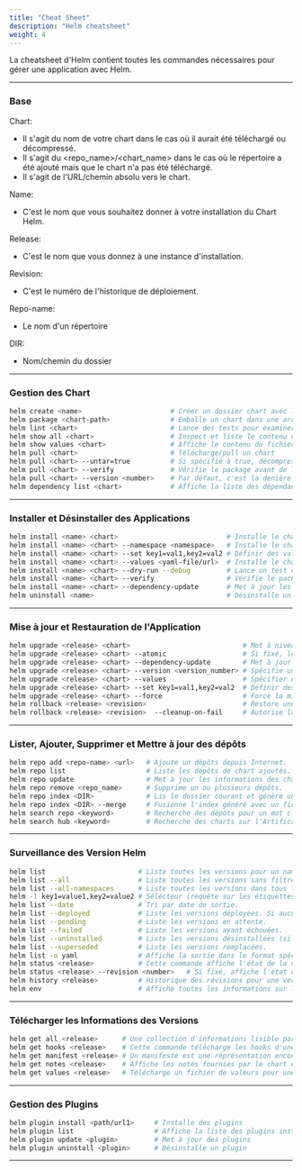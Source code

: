 ```yaml
---
title: "Cheat Sheet"
description: "Helm cheatsheet"
weight: 4
---
```


La cheatsheet d'Helm contient toutes les commandes nécessaires pour gérer une application avec Helm.

-----------------------------------------------------------------------------------------------------------------------------------------------
### Base

Chart:
- Il s'agit du nom de votre chart dans le cas où il aurait été téléchargé ou décompressé.
- Il s'agit du <repo_name>/<chart_name> dans le cas où le répertoire a été ajouté mais que le chart n'a pas été téléchargé.
- Il s'agit de l'URL/chemin absolu vers le chart.

Name:
- C'est le nom que vous souhaitez donner à votre installation du Chart Helm.

Release:
- C'est le nom que vous donnez à une instance d'installation.

Revision:
- C'est le numéro de l'historique de déploiement.

Repo-name:
- Le nom d'un répertoire

DIR:
- Nom/chemin du dossier

------------------------------------------------------------------------------------------------------------------------------------------------

### Gestion des Chart

```bash
helm create <name>                      # Créer un dossier chart avec les fichiers et dossiers utilisé dans un chart.
helm package <chart-path>               # Emballe un chart dans une archive compressée et versionnée.
helm lint <chart>                       # Lance des tests pour examiner un chart et identifier des problèmes.
helm show all <chart>                   # Inspect et liste le contenu d'un chart.
helm show values <chart>                # Affiche le contenu du fichier values.yaml
helm pull <chart>                       # Télécharge/pull un chart 
helm pull <chart> --untar=true          # Si spécifié à true, décompresse le chart une fois téléchargé.
helm pull <chart> --verify              # Vérifie le package avant de l'utiliser
helm pull <chart> --version <number>    # Par défaut, c'est la denière version (latest) qui est utilisée, vous pouvez spécifier une version pour utiliser.
helm dependency list <chart>            # Affiche la liste des dépendances du chart.
``` 
--------------------------------------------------------------------------------------------------------------------------------------------------

### Installer et Désinstaller des Applications

```bash
helm install <name> <chart>                           # Installe le chart avec son nom.
helm install <name> <chart> --namespace <namespace>   # Installe le chart dans un namespace spécifié.
helm install <name> <chart> --set key1=val1,key2=val2 # Définir des valeurs en ligne de commande (vous pouvez spécifier plusieurs valeur ou les séparer par des virgules).
helm install <name> <chart> --values <yaml-file/url>  # Installe le chart avec vos valeurs spécifiques.
helm install <name> <chart> --dry-run --debug         # Lance un test d'installation pour valider le chart.
helm install <name> <chart> --verify                  # Vérifie le package avant de l'utiliser.
helm install <name> <chart> --dependency-update       # Met à jour les dépendances si elles sont manquantes avant d'installer le chart.
helm uninstall <name>                                 # Désinstalle un chart.
```
------------------------------------------------------------------------------------------------------------------------------------------------
### Mise à jour et Restauration de l'Application

```bash
helm upgrade <release> <chart>                            # Met à niveau une version
helm upgrade <release> <chart> --atomic                   # Si fixé, le processus de mise à niveau restore en cas d'erreur
helm upgrade <release> <chart> --dependency-update        # Met à jour les dépendances si elles sont manquantes avant d'installer le chart
helm upgrade <release> <chart> --version <version_number> # Spécifie une version à installer
helm upgrade <release> <chart> --values                   # Spécifier des valeurs dans un fichier YAML ou une URL (vous pouvez en spécifier plusieurs)
helm upgrade <release> <chart> --set key1=val1,key2=val2  # Définir des valeurs en ligne de commande (vous pouvez spécifier plusieurs valeurs ou les séparer par des virgules)
helm upgrade <release> <chart> --force                    # Force la mise à jour des ressources via une stratégie de remplacement
helm rollback <release> <revision>                        # Restore une release pour une version spécifique
helm rollback <release> <revision>  --cleanup-on-fail     # Autorise la suppression des nouvelles ressources créées si le rollback échoue
``` 
------------------------------------------------------------------------------------------------------------------------------------------------
### Lister, Ajouter, Supprimer et Mettre à jour des dépôts

```bash
helm repo add <repo-name> <url>   # Ajoute un dépôts depuis Internet.
helm repo list                    # Liste les dépôts de chart ajoutés.
helm repo update                  # Met à jour les informations des charts disponible locallement à partir des dépôts.
helm repo remove <repo_name>      # Supprime un ou plusieurs dépôts.
helm repo index <DIR>             # Lis le dossier courant et génère un fichier d'index sur les charts trouvés.
helm repo index <DIR> --merge     # Fusionne l'index généré avec un fichier d'index existant.
helm search repo <keyword>        # Recherche des dépôts pour un mot clé dans les charts.
helm search hub <keyword>         # Recherche des charts sur l'Artificat Hub ou sur votre propre hub.
```
-------------------------------------------------------------------------------------------------------------------------------------------------
### Surveillance des Version Helm

```bash
helm list                       # Liste toutes les versions pour un namespace spécifique, utilise le namespace du contexte courant si le namespace n'est pas spécifié.
helm list --all                 # Liste toutes les versions sans filtre appliqué, vous pouvez utiliser '-a'.
helm list --all-namespaces      # Liste toutes les versions dans tous les namespaces, vous pouvez utiliser '-A'.
helm -l key1=value1,key2=value2 # Sélécteur (requête sur les étiquettes) sur lequel filtrer, prend en charge '=', '==', et '!='.
helm list --date                # Tri par date de sortie.
helm list --deployed            # Liste les versions déployées. Si aucune n'est spécifiée, cela sera automatiquement activé.
helm list --pending             # Liste les versions en attente.
helm list --failed              # Liste les versions ayant échouées.
helm list --uninstalled         # Liste les versions désinstallées (si 'helm uninstall --keep-history' a été utilisé).
helm list --superseded          # Liste les versions remplacées.
helm list -o yaml               # Affiche la sortie dans le format spécifié. Valeurs autorisées : table, json, yaml (par défaut table).
helm status <release>           # Cette commande affiche l'état de la version nommée.
helm status <release> --revision <number>   # Si fixé, affiche l'état d'un version nommée avec sa révision.
helm history <release>          # Historique des révisions pour une version donnée.
helm env                        # Affiche toutes les informations sur l'environnement utilisées par Helm.
```
-------------------------------------------------------------------------------------------------------------------------------------------------
### Télécharger les Informations des Versions

```bash
helm get all <release>      # Une collection d'informations lisible par l'homme sur les notes, les hooks, les valeurs fournies et le fichier manifeste généré de la version donnée.
helm get hooks <release>    # Cette commande télécharge les hooks d'une version. Les hooks sont formatés en YAML et séparés par le spérateur YAML '---\n'.
helm get manifest <release> # Un manifeste est une réprésentation encodée en YAML des ressources Kubernetes qui ont été générées par cette version du/des chart(s). Si un chart dépend d'autres charts, ces ressources seront également incluses dans le manifest.
helm get notes <release>    # Affiche les notes fournies par le chart d'une version donnée.
helm get values <release>   # Télécharge un fichier de valeurs pour une version donnée. Utilisez l'argument '-o' pour formater la sortie.
```
-------------------------------------------------------------------------------------------------------------------------------------------------
### Gestion des Plugins

```bash
helm plugin install <path/url1>     # Installe des plugins
helm plugin list                    # Affiche la liste des plugins installés
helm plugin update <plugin>         # Met à jour des plugins
helm plugin uninstall <plugin>      # Désinstalle un plugin
```
-------------------------------------------------------------------------------------------------------------------------------------------------
